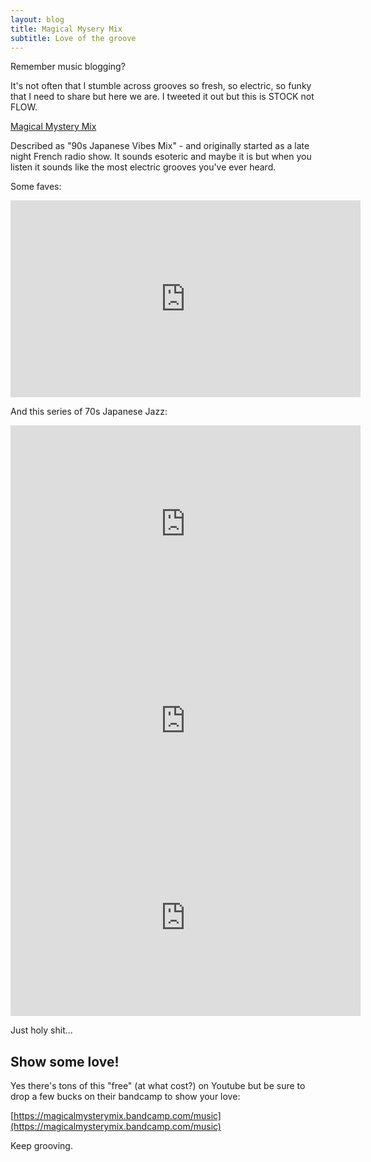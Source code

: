 ```yaml
---
layout: blog
title: Magical Mysery Mix
subtitle: Love of the groove
---
```


Remember music blogging?

It's not often that I stumble across grooves so fresh, so electric, so funky that I need to share but here we are. I tweeted it out but this is STOCK not FLOW.

[Magical Mystery Mix](https://www.youtube.com/c/MagicalMysteryMix)

Described as "90s Japanese Vibes Mix" - and originally started as a late night French radio show. It sounds esoteric and maybe it is but when you listen it sounds like the most electric grooves you've ever heard.

Some faves:

<iframe width="560" height="315" src="https://www.youtube-nocookie.com/embed/xaulXjhmIEA" frameborder="0" allow="accelerometer; autoplay; encrypted-media; gyroscope; picture-in-picture" allowfullscreen></iframe>

And this series of 70s Japanese Jazz:

<iframe width="560" height="315" src="https://www.youtube-nocookie.com/embed/s-jtdKjzQaE" frameborder="0" allow="accelerometer; autoplay; encrypted-media; gyroscope; picture-in-picture" allowfullscreen></iframe>

<iframe width="560" height="315" src="https://www.youtube-nocookie.com/embed/kNRIFhkYONc" frameborder="0" allow="accelerometer; autoplay; encrypted-media; gyroscope; picture-in-picture" allowfullscreen></iframe>

<iframe width="560" height="315" src="https://www.youtube-nocookie.com/embed/mA8szi1YFZc" frameborder="0" allow="accelerometer; autoplay; encrypted-media; gyroscope; picture-in-picture" allowfullscreen></iframe>

Just holy shit...

## Show some love!

Yes there's tons of this "free" (at what cost?) on Youtube but be sure to drop a few bucks on their bandcamp to show your love:

[https://magicalmysterymix.bandcamp.com/music](https://magicalmysterymix.bandcamp.com/music)

Keep grooving.
